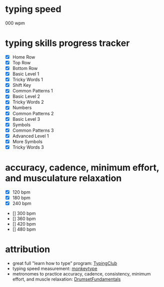 # typing speed

000 wpm

# typing skills progress tracker

- [x] Home Row
- [x] Top Row
- [x] Bottom Row
- [x] Basic Level 1
- [x] Tricky Words 1
- [x] Shift Key
- [x] Common Patterns 1
- [x] Basic Level 2
- [x] Tricky Words 2
- [x] Numbers
- [x] Common Patterns 2
- [x] Basic Level 3
- [x] Symbols
- [x] Common Patterns 3
- [x] Advanced Level 1
- [x] More Symbols
- [x] Tricky Words 3

# accuracy, cadence, minimum effort, and musculature relaxation

- [x] 120 bpm
- [x] 180 bpm
- [x] 240 bpm
- [] 300 bpm
- [] 360 bpm
- [] 420 bpm
- [] 480 bpm

# attribution
- great full "learn how to type" program: [TypingClub](https://www.typingclub.com)
- typing speed measurement: [monkeytype](https://monkeytype.com/)
- metronomes to practice accuracy, cadence, consistency, minimum effort, and muscle relaxation: [DrumsetFundamentals](https://www.youtube.com/@DrumsetFundamentals)
